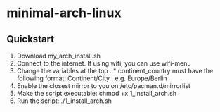# minimal-arch-linux

## Quickstart
1. Download my_arch_install.sh
2. Connect to the internet. If using wifi, you can use wifi-menu
3. Change the variables at the top
..* continent_country must have the following format: Continent/City . e.g. Europe/Berlin
4. Enable the closest mirror to you on /etc/pacman.d/mirrorlist
5. Make the script executable: chmod +x 1_install_arch.sh
6. Run the script: ./1_install_arch.sh